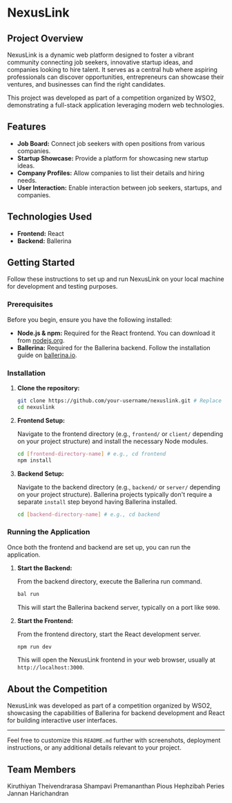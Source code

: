 # NexusLink

## Project Overview

NexusLink is a dynamic web platform designed to foster a vibrant community connecting job seekers, innovative startup ideas, and companies looking to hire talent. It serves as a central hub where aspiring professionals can discover opportunities, entrepreneurs can showcase their ventures, and businesses can find the right candidates.

This project was developed as part of a competition organized by WSO2, demonstrating a full-stack application leveraging modern web technologies.

## Features

*   **Job Board:** Connect job seekers with open positions from various companies.
*   **Startup Showcase:** Provide a platform for showcasing new startup ideas.
*   **Company Profiles:** Allow companies to list their details and hiring needs.
*   **User Interaction:** Enable interaction between job seekers, startups, and companies.

## Technologies Used

*   **Frontend:** React
*   **Backend:** Ballerina

## Getting Started

Follow these instructions to set up and run NexusLink on your local machine for development and testing purposes.

### Prerequisites

Before you begin, ensure you have the following installed:

*   **Node.js & npm:** Required for the React frontend. You can download it from [nodejs.org](https://nodejs.org/).
*   **Ballerina:** Required for the Ballerina backend. Follow the installation guide on [ballerina.io](https://ballerina.io/).

### Installation

1.  **Clone the repository:**

    ```bash
    git clone https://github.com/your-username/nexuslink.git # Replace with your actual repo URL
    cd nexuslink
    ```

2.  **Frontend Setup:**

    Navigate to the frontend directory (e.g., `frontend/` or `client/` depending on your project structure) and install the necessary Node modules.

    ```bash
    cd [frontend-directory-name] # e.g., cd frontend
    npm install
    ```

3.  **Backend Setup:**

    Navigate to the backend directory (e.g., `backend/` or `server/` depending on your project structure). Ballerina projects typically don't require a separate `install` step beyond having Ballerina installed.

    ```bash
    cd [backend-directory-name] # e.g., cd backend
    ```

### Running the Application

Once both the frontend and backend are set up, you can run the application.

1.  **Start the Backend:**

    From the backend directory, execute the Ballerina run command.

    ```bash
    bal run
    ```
    This will start the Ballerina backend server, typically on a port like `9090`.

2.  **Start the Frontend:**

    From the frontend directory, start the React development server.

    ```bash
    npm run dev
    ```
    This will open the NexusLink frontend in your web browser, usually at `http://localhost:3000`.

## About the Competition

NexusLink was developed as part of a competition organized by WSO2, showcasing the capabilities of Ballerina for backend development and React for building interactive user interfaces.

---

Feel free to customize this `README.md` further with screenshots, deployment instructions, or any additional details relevant to your project.

##  Team Members

Kiruthiyan Theivendrarasa 
Shampavi Premananthan 
Pious Hephzibah Peries 
Jannan Harichandran
